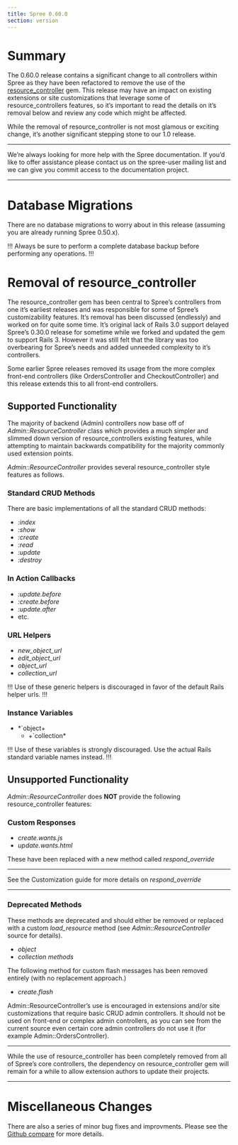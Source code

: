 ```yaml
---
title: Spree 0.60.0
section: version
---
```


# Summary

The 0.60.0 release contains a significant change to all controllers
within Spree as they have been refactored to remove the use of the
[resource_controller](https://github.com/jamesgolick/resource_controller)
gem. This release may have an impact on existing extensions or site
customizations that leverage some of resource_controllers features, so
it’s important to read the details on it’s removal below and review any
code which might be affected.

While the removal of resource_controller is not most glamous or
exciting change, it’s another significant stepping stone to our 1.0
release.

***
We’re always looking for more help with the Spree documentation.
If you’d like to offer assistance please contact us on the spree-user
mailing list and we can give you commit access to the
documentation project.
***

# Database Migrations

There are no database migrations to worry about in this release
(assuming you are already running Spree 0.50.x).

!!!
Always be sure to perform a complete database backup before
performing any operations.
!!!

# Removal of resource_controller

The resource_controller gem has been central to Spree’s controllers
from one it’s earliest releases and was responsible for some of Spree’s
customizability features. It’s removal has been discussed (endlessly)
and worked on for quite some time. It’s original lack of Rails 3.0
support delayed Spree’s 0.30.0 release for sometime while we forked and
updated the gem to support Rails 3. However it was still felt that the
library was too overbearing for Spree’s needs and added unneeded
complexity to it’s controllers.

Some earlier Spree releases removed its usage from the more complex
front-end controllers (like OrdersController and CheckoutController) and
this release extends this to all front-end controllers.

## Supported Functionality

The majority of backend (Admin) controllers now base off of
*Admin::ResourceController* class which provides a much simpler and
slimmed down version of resource_controllers existing features, while
attempting to maintain backwards compatibility for the majority commonly
used extension points.

*Admin::ResourceController* provides several resource_controller style
features as follows.

### Standard CRUD Methods

There are basic implementations of all the standard CRUD methods:

-   *:index*
-   *:show*
-   *:create*
-   *:read*
-   *:update*
-   *:destroy*

### In Action Callbacks

-   *:update.before*
-   *:create.before*
-   *:update.after*
-   etc.

### URL Helpers

-   *new_object_url*
-   *edit_object_url*
-   *object_url*
-   *collection_url*

!!!
Use of these generic helpers is discouraged in favor of the
default Rails helper urls.
!!!

### Instance Variables

-   *`object+
    * +`collection*

!!!
Use of these variables is strongly discouraged. Use the actual
Rails standard variable names instead.
!!!

## Unsupported Functionality

*Admin::ResourceController* does **NOT** provide the following
resource_controller features:

### Custom Responses

-   *create.wants.js*
-   *update.wants.html*

These have been replaced with a new method called *respond_override*

***
See the Customization guide for more details
on *respond_override*
***

### Deprecated Methods

These methods are deprecated and should either be removed or replaced
with a custom *load_resource* method (see *Admin::ResourceController*
source for details).

-   *object*
-   *collection methods*

The following method for custom flash messages has been removed entirely
(with no replacement approach.)

-   *create.flash*

Admin::ResourceController’s use is encouraged in extensions and/or site
customizations that require basic CRUD admin controllers. It should not
be used on front-end or complex admin controllers, as you can see from
the current source even certain core admin controllers do not use it
(for example Admin::OrdersController).

***
While the use of resource_controller has been completely removed
from all of Spree’s core controllers, the dependency on
resource_controller gem will remain for a while to allow extension
authors to update their projects.
***

# Miscellaneous Changes

There are also a series of minor bug fixes and improvments. Please see
the [Github
compare](https://github.com/spree/spree/compare/v0.50.2...v0.60.0) for
more details.
